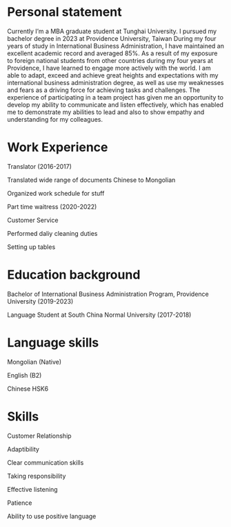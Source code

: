 # Personal statement 
Currently I’m a MBA graduate student at Tunghai University. I pursued my bachelor degree in 2023 at Providence University, Taiwan 
During my four years of study in International Business Administration, I have maintained an excellent academic record and averaged 85%. As a result of my exposure to foreign national students from other countries during my four years at Providence, I have learned to engage more actively with the world. I am able to adapt, exceed and achieve great heights and expectations with my international business administration degree, as well as use my weaknesses and fears as a driving force for achieving tasks and challenges. The experience of participating in a team project has given me an opportunity to develop my ability to communicate and listen effectively, which has enabled me to demonstrate my abilities to lead and also to show empathy and understanding for my colleagues.

# Work Experience

Translator (2016-2017)

Translated wide range of documents Chinese to Mongolian 

Organized work schedule for stuff 

Part time waitress (2020-2022)

Customer Service 

Performed daliy cleaning duties 

Setting up tables 

# Education background 

Bachelor of International Business Administration Program, Providence University (2019-2023)  

Language Student at South China Normal University (2017-2018)  

# Language skills

Mongolian (Native) 

English (B2) 

Chinese HSK6 

 # Skills 
Customer Relationship 

Adaptibility

Clear communication skills

Taking responsibility

Effective listening 

Patience 

Ability to use positive language 

